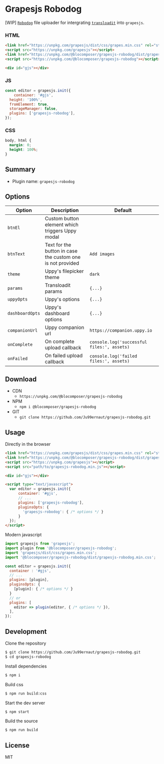 # Grapesjs Robodog

[WIP] [`Robodog`](https://uppy.io/docs/robodog/) file uploader for intergrating [`transloadit`](https://transloadit.com) into `grapesjs`.

### HTML
```html
<link href="https://unpkg.com/grapesjs/dist/css/grapes.min.css" rel="stylesheet">
<script src="https://unpkg.com/grapesjs"></script>
<link href="https://unpkg.com/@blocomposer/grapesjs-robodog/dist/grapesjs-robodog.min.css" rel="stylesheet">
<script src="https://unpkg.com/@blocomposer/grapesjs-robodog"></script>

<div id="gjs"></div>
```

### JS
```js
const editor = grapesjs.init({
	container: '#gjs',
  height: '100%',
  fromElement: true,
  storageManager: false,
  plugins: ['grapesjs-robodog'],
});
```

### CSS
```css
body, html {
  margin: 0;
  height: 100%;
}
```


## Summary

* Plugin name: `grapesjs-robodog`



## Options

| Option | Description | Default |
|-|-|-
| `btnEl` | Custom button element which triggers Uppy modal | ` ` |
| `btnText` | Text for the button in case the custom one is not provided | `Add images` |
| `theme` | Uppy's filepicker theme | `dark` |
| `params` | Transloadit params | `{...}` |
| `uppyOpts` | Uppy's options | `{...}` |
| `dashboardOpts` | Uppy's dashboard options | `{...}` |
| `companionUrl` | Uppy companion url | `https://companion.uppy.io` |
| `onComplete` | On complete upload callback | `console.log('successful files:', assets)` |
| `onFailed` | On failed upload callback | `console.log('failed files:', assets)` |



## Download

* CDN
  * `https://unpkg.com/@blocomposer/grapesjs-robodog`
* NPM
  * `npm i @blocomposer/grapesjs-robodog`
* GIT
  * `git clone https://github.com/Ju99ernaut/grapesjs-robodog.git`



## Usage

Directly in the browser
```html
<link href="https://unpkg.com/grapesjs/dist/css/grapes.min.css" rel="stylesheet"/>
<link href="https://unpkg.com/@blocomposer/grapesjs-robodog/dist/grapesjs-robodog.min.css" rel="stylesheet">
<script src="https://unpkg.com/grapesjs"></script>
<script src="path/to/grapesjs-robodog.min.js"></script>

<div id="gjs"></div>

<script type="text/javascript">
  var editor = grapesjs.init({
      container: '#gjs',
      // ...
      plugins: ['grapesjs-robodog'],
      pluginsOpts: {
        'grapesjs-robodog': { /* options */ }
      }
  });
</script>
```

Modern javascript
```js
import grapesjs from 'grapesjs';
import plugin from '@blocomposer/grapesjs-robodog';
import 'grapesjs/dist/css/grapes.min.css';
import '@blocomposer/grapesjs-robodog/dist/grapesjs-robodog.min.css';

const editor = grapesjs.init({
  container : '#gjs',
  // ...
  plugins: [plugin],
  pluginsOpts: {
    [plugin]: { /* options */ }
  }
  // or
  plugins: [
    editor => plugin(editor, { /* options */ }),
  ],
});
```



## Development

Clone the repository

```sh
$ git clone https://github.com/Ju99ernaut/grapesjs-robodog.git
$ cd grapesjs-robodog
```

Install dependencies

```sh
$ npm i
```

Build css

```sh
$ npm run build:css
```

Start the dev server

```sh
$ npm start
```

Build the source

```sh
$ npm run build
```



## License

MIT

